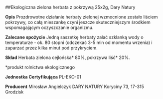 ##Ekologiczna zielona herbata z pokrzywą 25x2g, Dary Natury

**Opis** Prozdrowotne działanie herbaty zielonej wzmocnione zostało liściem pokrzywy, co całą mieszankę czyni jeszcze skuteczniejszym środkiem wspomagającym oczyszczanie organizmu.

**Zalecane spożycie** Jedną saszetkę herbaty zalać szklanką wody o temperaturze - ok. 80 stopni (odczekać 3-5 min od momentu wrzenia) i zaparzać przez kilka minut pod przykryciem.

**Skład** Herbata zielona cejlońska\* 80%, pokrzywa liść\* 20%.  

\*produkt rolnictwa ekologicznego

**Jednostka Certyfikująca** PL-EKO-01

**Producent** Mirosław Angielczyk DARY NATURY
Koryciny 73, 17-315 Grodzisk
